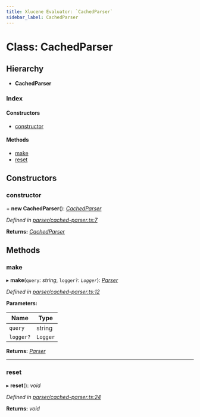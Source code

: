 ```yaml
---
title: Xlucene Evaluator: `CachedParser`
sidebar_label: CachedParser
---
```


# Class: CachedParser

## Hierarchy

* **CachedParser**

### Index

#### Constructors

* [constructor](cachedparser.md#constructor)

#### Methods

* [make](cachedparser.md#make)
* [reset](cachedparser.md#reset)

## Constructors

###  constructor

\+ **new CachedParser**(): *[CachedParser](cachedparser.md)*

*Defined in [parser/cached-parser.ts:7](https://github.com/terascope/teraslice/blob/a2250fb9/packages/xlucene-evaluator/src/parser/cached-parser.ts#L7)*

**Returns:** *[CachedParser](cachedparser.md)*

## Methods

###  make

▸ **make**(`query`: *string*, `logger?`: *`Logger`*): *[Parser](parser.md)*

*Defined in [parser/cached-parser.ts:12](https://github.com/terascope/teraslice/blob/a2250fb9/packages/xlucene-evaluator/src/parser/cached-parser.ts#L12)*

**Parameters:**

Name | Type |
------ | ------ |
`query` | string |
`logger?` | `Logger` |

**Returns:** *[Parser](parser.md)*

___

###  reset

▸ **reset**(): *void*

*Defined in [parser/cached-parser.ts:24](https://github.com/terascope/teraslice/blob/a2250fb9/packages/xlucene-evaluator/src/parser/cached-parser.ts#L24)*

**Returns:** *void*
